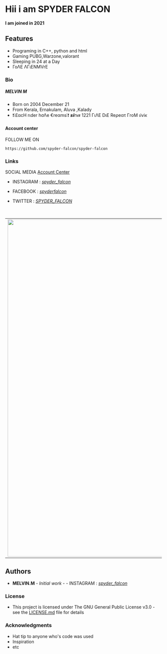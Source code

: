 # Hii i am SPYDER FALCON
**I am joined in 2021**

## Features
* Programing in C++, python and html
* Gaming PUBG,Warzone,valorant
* Sleeping in 24 at a Day
* ΓοΛΕ ΛΓιΕNMVrΕ

### Bio

##### MELVIN M
- Born on 2004 December 21
- From Kerala, Ernakulam, Aluva ,Kalady
- ❗❕£αcH rιder hσΛe €reαms❕❗
𝙨𝙞ח𝖈𝖊 1221
ΓιΛΕ DιE Reρeατ
ΓrοΜ ιiνiκ


#### Account center
FOLLOW ME ON
```
https://github.com/spyder-falcon/spyder-falcon
```

### Links
SOCIAL MEDIA [Account Center](https://beacons.ai/spyderfalcon/)

- INSTAGRAM : [*spyder_falcon*](https://instagram.com/spyder_falcon/)

- FACEBOOK : [*spyderfalcon*](https://facebook.com/spyderfalcon)

- TWITTER : [*SPYDER_FALCON*](https://twitter.com/SPYDER_FALCON)






<div align="center">
  <table align="center" border="0" >
  <tr>
    <td> <img width="1080"
src="https://lh3.googleusercontent.com/a-/AOh14GgGx98S4KBoPV4vfSPSf-GlPO9_o50lczgQ2tbYRQ=s192-c-mo"/></td>
  </tr>
</table>
  </div>


## Authors

* **MELVIN.M** - *Initial work* - - INSTAGRAM : [*spyder_falcon*](https://instagram.com/spyder_falcon/)


### License

* This project is licensed under The GNU General Public License v3.0 - see the [LICENSE.md](LICENSE.md) file for details

### Acknowledgments

* Hat tip to anyone who's code was used
* Inspiration
* etc
